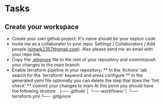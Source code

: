 # Tasks
## Create your workspace
* Create your own github project. It's name should be your neptun code
* Invite me as a collaborator to your repo: Settings / Collaborators / Add people (simark2357@gmail.com). Also please send me an email with your repo link.
* Copy the [.gitignore](https://github.com/s1mark/mzl7y1/blob/31674b2071135266cc112cff2f66fa4915e8d871/.gitignore) file to the root of your repository and commit/push your changes to the main branch
* Enable terraform pipeline in your repository:
** In the 'Actions' tab search for the 'terraform' keyword and press configure
** In the generated yaml file optionally you can delete the step that does the 'fmt check'
** commit your changes to main
At this point you should have the following struture
.
├── .github/
│   └── workflows/
│       └── terraform.yml
└── .gitignore

